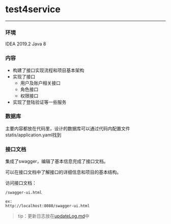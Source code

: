 # test4service

---
### 环境
IDEA 2019.2
Java 8

### 内容
- 构建了接口实现流程和项目基本架构
- 实现了接口
  - 用户及账户相关接口
  - 角色接口
  - 权限接口
- 实现了登陆验证等一些服务

### 数据库
主要内容都放在代码里，设计的数据库可以通过代码内配置文件statis/application.yaml找到

### 接口文档

集成了swagger，编辑了基本信息完成了接口文档。

可以在接口文档中了解接口的详细信息和项目的基本结构。

访问接口文档：

```
/swagger-ui.html

ex:
http://localhost:8080/swagger-ui.html
```



> tip：更新日志放在[updateLog.md](updateLog.md)中
